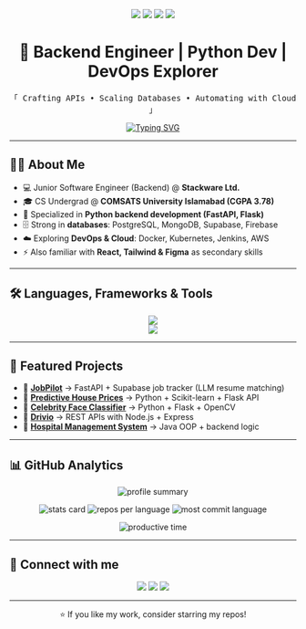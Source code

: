 <!-- 👋 Intro Badges -->
<p align="center">
  <img src="https://img.shields.io/badge/Software%20Engineer-%231572B6.svg?&style=for-the-badge&logo=github&logoColor=white" />
  <img src="https://img.shields.io/badge/Backend%20Developer-%23FF6F00.svg?&style=for-the-badge&logo=fastapi&logoColor=white" />
  <img src="https://img.shields.io/badge/Python-%233776AB.svg?&style=for-the-badge&logo=python&logoColor=white" />
  <img src="https://img.shields.io/badge/DevOps-%2300ADD8.svg?&style=for-the-badge&logo=docker&logoColor=white" />
</p>

<h1 align="center">🚀 Backend Engineer | Python Dev | DevOps Explorer</h1>

<p align="center">
  <samp>
    「 Crafting APIs • Scaling Databases • Automating with Cloud 」
  </samp>
</p>

<!-- Typing Effect -->
<p align="center">
  <a href="https://git.io/typing-svg">
    <img src="https://readme-typing-svg.demolab.com?font=Fira+Code&pause=1000&color=36BCF7&center=true&vCenter=true&width=500&lines=Software+Engineer;Backend+Developer;Python+%7C+FastAPI+%7C+Flask;PostgreSQL+%7C+MongoDB;Docker+%7C+Kubernetes+%7C+AWS;CI%2FCD+with+Jenkins+%26+GitHub+Actions" alt="Typing SVG" />
  </a>
</p>

---

## 🙋‍♀️ About Me
- 💻 Junior Software Engineer (Backend) @ **Stackware Ltd.**  
- 🎓 CS Undergrad @ **COMSATS University Islamabad (CGPA 3.78)**  
- 🐍 Specialized in **Python backend development (FastAPI, Flask)**  
- 🗄️ Strong in **databases**: PostgreSQL, MongoDB, Supabase, Firebase  
- ☁️ Exploring **DevOps & Cloud**: Docker, Kubernetes, Jenkins, AWS  
- ⚡ Also familiar with **React, Tailwind & Figma** as secondary skills  

---

## 🛠️ Languages, Frameworks & Tools

<div align="center">
    <img src="https://skillicons.dev/icons?i=python,fastapi,flask,nodejs,express,postgresql,mongodb,supabase,docker,kubernetes,aws,jenkins" /><br>
    <img src="https://skillicons.dev/icons?i=react,tailwind,flutter,figma,git,github,vscode,linux,postman" />
</div>

---

## 🚀 Featured Projects
- 🔹 **[JobPilot](https://github.com/SadiaImran)** → FastAPI + Supabase job tracker (LLM resume matching)  
- 🔹 **[Predictive House Prices](https://github.com/SadiaImran/Predict-house-pricing)** → Python + Scikit-learn + Flask API  
- 🔹 **[Celebrity Face Classifier](https://github.com/SadiaImran)** → Python + Flask + OpenCV  
- 🔹 **[Drivio](https://github.com/SadiaImran)** → REST APIs with Node.js + Express  
- 🔹 **[Hospital Management System](https://github.com/SadiaImran/Hospital-Management-System)** → Java OOP + backend logic  

---

## 📊 GitHub Analytics

<p align="center">
  <img src="https://github-profile-summary-cards.vercel.app/api/cards/profile-details?username=SadiaImran&theme=github_dark" alt="profile summary"/>
</p>

<p align="center">
  <img src="https://github-profile-summary-cards.vercel.app/api/cards/stats?username=SadiaImran&theme=github_dark" alt="stats card"/>
  <img src="https://github-profile-summary-cards.vercel.app/api/cards/repos-per-language?username=SadiaImran&theme=github_dark" alt="repos per language"/>
  <img src="https://github-profile-summary-cards.vercel.app/api/cards/most-commit-language?username=SadiaImran&theme=github_dark" alt="most commit language"/>
</p>

<p align="center">
  <img src="https://github-profile-summary-cards.vercel.app/api/cards/productive-time?username=SadiaImran&theme=github_dark&utcOffset=5" alt="productive time"/>
</p>

---

## 🤝 Connect with me
<p align="center">
  <a href="https://www.linkedin.com/in/sadia-imran-3b627227b/"><img src="https://img.shields.io/badge/LinkedIn-0A66C2?style=for-the-badge&logo=linkedin&logoColor=white"/></a>
  <a href="mailto:sadiaimran837@gmail.com"><img src="https://img.shields.io/badge/Email-D14836?style=for-the-badge&logo=gmail&logoColor=white"/></a>
  <a href="https://sadiaimran.github.io/Portfolio/"><img src="https://img.shields.io/badge/Portfolio-000000?style=for-the-badge&logo=vercel&logoColor=white"/></a>
</p>

---

<p align="center">⭐ If you like my work, consider starring my repos!</p>
